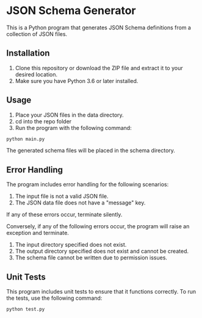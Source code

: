 # JSON Schema Generator

This is a Python program that generates JSON Schema definitions from a collection of JSON files.

## Installation

1. Clone this repository or download the ZIP file and extract it to your desired location.
2. Make sure you have Python 3.6 or later installed.

## Usage
1. Place your JSON files in the data directory.
2. cd into the repo folder
3. Run the program with the following command:

```bash
python main.py
```

The generated schema files will be placed in the schema directory.

## Error Handling

The program includes error handling for the following scenarios:

1. The input file is not a valid JSON file.
2. The JSON data file does not have a "message" key.

If any of these errors occur, terminate silently.

Conversely, if any of the following errors occur, the program will raise an exception and terminate.

1. The input directory specified does not exist.
2. The output directory specified does not exist and cannot be created.
3. The schema file cannot be written due to permission issues.

## Unit Tests
This program includes unit tests to ensure that it functions correctly. To run the tests, use the following command:

```bash
python test.py
```


